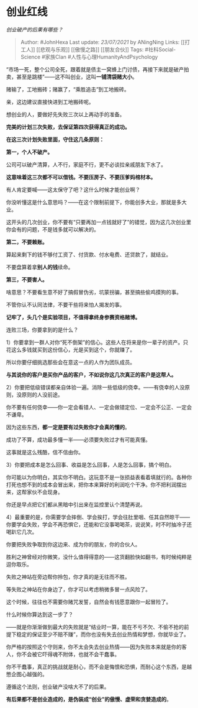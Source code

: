 # 创业红线
*创业破产的后果有哪些？*

> Author: #JohnHexa
Last update: *23/07/2021* by ANingNing
Links: [[打工人]] [[悲观与乐观]] [[傲慢之路]] [[朋友合伙]]
Tags: #社科Social-Science #家族Clan #人性与心理HumanityAndPsychology 


“市场一死，整个公司全死，跟着就是债主一窝蜂上门讨债，再接下来就是破产拍卖，甚至是跳楼”——这不叫创业，这叫**一铺清袋赌大小**。

赌输了，工地搬砖；赌赢了，“乘胜追击”到工地搬砖。

亲，这边建议直接快进到工地搬砖呢。

想创业的人，要做好先失败三次以上再动手的准备。

**完美的计划三次失败，去保证第四次获得真正的成功。**

**在这三次计划失败里面，守住这几条原则：**

**第一，个人不破产。**

公司可以破产清算，人不行，家庭不行，更不必谈拉亲戚朋友下水了。

**这意味着这三次都不可以借钱。不要压房子、不要压爹妈棺材本。**

有人肯定要喊——这太保守了吧？这什么时候才能创业啊？

你没听懂这是什么意思吗？——在这个限制前提下，你能创多大业，那就是多大业。

这开头的几次创业，你不要有“只要再加一点钱就好了”的错觉，因为这几次创业里你会有的问题，不是钱多就可以解决的。

**第二，不要赖账。**

算起来剩下的钱不够付工资了、付货款、付水电费、还贷款了，就结业。

不要盘算着拿**别人的钱**续命。

**第三，不要害人。**

啥意思？不要看生意不好了搞假冒伪劣，坑蒙拐骗，甚至搞些偷鸡摸狗的事。

不管你认不认同法律，不要干些将来怕人揭发的事。

  

**记牢了，头几个是实验项目，不值得拿终身参赛资格赌博。**

  

连败三场，你要拿到的是什么？

1）你要拿到一群人对你“死不倒架”的信心。这些人在将来是你一辈子的资产。只花这么多钱就买到这份信心，光是买到这个，你就赚了。

所以你要仔细挑选那些会在意这一点的人作为团队成员。

**与其说你的客户是买你产品的客户，不如说你这几次真正的客户是这帮人。**

2）你要把低级错误都亲自体验一遍。消除一些低级的侥幸。——有侥幸的人没原则，没原则的人没前途。

你不要有任何侥幸——你一定会看错人、一定会做错定位、一定会不公正、一定会不谦卑。

因为这些东西，**都一定是要有过失败你才会真的懂的**。

成功了不算，成功最多懂一半——必须要失败过才有可能真懂。

这事就是这么残酷，信不信由你。

  

3）你要把成本是怎么回事、收益是怎么回事，人是怎么回事，搞个明白。

你可能以为你明白，其实你不明白。这玩意不是一张损益表看着填就行的。各种你打死也想不到的成本会冒出来，把你本来算好的利润吃个干净。你不把利润摆出来，这帮家伙不会现身。

你还是早点把它们都从黑暗中引出来在监控里认个清楚再说。

  

4）最重要的是，你需要学会摔倒、学会挨打，学会往肚里咽、任其自然晾干——你要学会失败，学会不再恐惧它，还能和它没事喝喝茶，说说笑，时不时抽冷子还喝趴它几次。

你要把失败争取到你这边来、成为你的朋友，你的合伙人。

胜利之神曾经对你微笑，没什么值得得意的——这货翻脸快如翻书，有时候纯粹是逗你取乐。

失败之神站在旁边帮你拎包，你才真的是无往而不胜。

等失败之神站在你身边了，你才可以考虑稍微多冒一点风险了。

这个时候，往往也不需要你赌咒发誓，自然会有钱愿意跟你一起冒险了。

  

什么时候你算达到这一步了？

——就是你渐渐做到最大的失败就是“结业时一算，能在不亏不欠、不偷不抢的前提下稳定的保证至少不赔不赚”，而你也没有失去创业热情和梦想，你就毕业了。

你严格的按照这个守则来，你不太会失去创业热情——因为失败本来就是你的客人，你不会被它吓得魂不附体，也就不会干蠢事。

你不干蠢事，真正的挑战就是耐心，而不会是悔恨和恐惧，而耐心这个东西，是越憋企图心越强的。

遵循这个法则，创业破产没啥大不了的后果。

**有后果都不是创业造成的，是伪装成“创业”的傲慢、虚荣和贪婪造成的**。